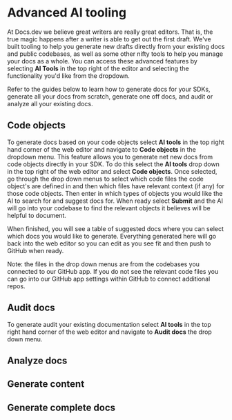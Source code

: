 # Advanced AI tooling

At Docs.dev we believe great writers are really great editors. That is, the true magic happens after a writer is able to get out the first draft. We've built tooling to help you generate new drafts directly from your existing docs and public codebases, as well as some other nifty tools to help you manage your docs as a whole. You can access these advanced features by selecting **AI Tools** in the top right of the editor and selecting the functionality you'd like from the dropdown.

Refer to the guides below to learn how to generate docs for your SDKs, generate all your docs from scratch, generate one off docs, and audit or analyze all your existing docs.

## Code objects

To generate docs based on your code objects select **AI tools** in the top right hand corner of the web editor and navigate to **Code objects** in the dropdown menu. This feature allows you to generate net new docs from code objects directly in your SDK. To do this select the **AI tools** drop down in the top right of the web editor and select **Code objects**. Once selected, go through the drop down menus to select which code files the code object's are defined in and then which files have relevant context (if any) for those code objects. Then enter in which types of objects you would like the AI to search for and suggest docs for. When ready select **Submit** and the AI will go into your codebase to find the relevant objects it believes will be helpful to document.

When finished, you will see a table of suggested docs where you can select which docs you would like to generate. Everything generated here will go back into the web editor so you can edit as you see fit and then push to GitHub when ready.

Note: the files in the drop down menus are from the codebases you connected to our GitHub app. If you do not see the relevant code files you can go into our GitHub app settings within GitHub to connect additional repos.

## Audit docs

To generate audit your existing documentation select **AI tools** in the top right hand corner of the web editor and navigate to **Audit docs** the drop down menu.

## Analyze docs

## Generate content

## Generate complete docs
